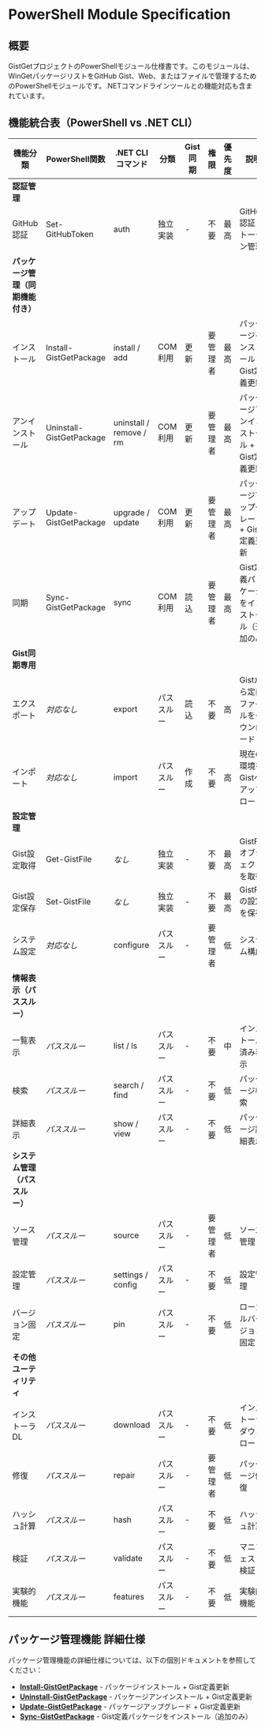 # PowerShell Module Specification

## 概要

GistGetプロジェクトのPowerShellモジュール仕様書です。このモジュールは、WinGetパッケージリストをGitHub Gist、Web、またはファイルで管理するためのPowerShellモジュールです。.NETコマンドラインツールとの機能対応も含まれています。

## 機能統合表（PowerShell vs .NET CLI）

| 機能分類 | PowerShell関数 | .NET CLIコマンド | 分類 | Gist同期 | 権限 | 優先度 | 説明 |
|----------|----------------|------------------|------|----------|------|--------|------|
| **認証管理** |
| GitHub認証 | Set-GitHubToken | auth | 独立実装 | - | 不要 | 最高 | GitHub認証・トークン管理 |
| **パッケージ管理（同期機能付き）** |
| インストール | Install-GistGetPackage | install / add | COM利用 | 更新 | 要管理者 | 最高 | パッケージインストール + Gist定義更新 |
| アンインストール | Uninstall-GistGetPackage | uninstall / remove / rm | COM利用 | 更新 | 要管理者 | 最高 | パッケージアンインストール + Gist定義更新 |
| アップデート | Update-GistGetPackage | upgrade / update | COM利用 | 更新 | 要管理者 | 最高 | パッケージアップグレード + Gist定義更新 |
| 同期 | Sync-GistGetPackage | sync | COM利用 | 読込 | 要管理者 | 最高 | Gist定義パッケージをインストール（追加のみ） |
| **Gist同期専用** |
| エクスポート | *対応なし* | export | パススルー | 読込 | 不要 | 高 | Gistから定義ファイルをダウンロード |
| インポート | *対応なし* | import | パススルー | 作成 | 不要 | 高 | 現在の環境をGistへアップロード |
| **設定管理** |
| Gist設定取得 | Get-GistFile | *なし* | 独立実装 | - | 不要 | 最高 | GistFileオブジェクトを取得 |
| Gist設定保存 | Set-GistFile | *なし* | 独立実装 | - | 不要 | 最高 | GistFileの設定を保存 |
| システム設定 | *対応なし* | configure | パススルー | - | 要管理者 | 低 | システム構成 |
| **情報表示（パススルー）** |
| 一覧表示 | *パススルー* | list / ls | パススルー | - | 不要 | 中 | インストール済み表示 |
| 検索 | *パススルー* | search / find | パススルー | - | 不要 | 低 | パッケージ検索 |
| 詳細表示 | *パススルー* | show / view | パススルー | - | 不要 | 低 | パッケージ詳細表示 |
| **システム管理（パススルー）** |
| ソース管理 | *パススルー* | source | パススルー | - | 要管理者 | 低 | ソース管理 |
| 設定管理 | *パススルー* | settings / config | パススルー | - | 不要 | 低 | 設定管理 |
| バージョン固定 | *パススルー* | pin | パススルー | - | 不要 | 低 | ローカルバージョン固定 |
| **その他ユーティリティ** |
| インストーラDL | *パススルー* | download | パススルー | - | 不要 | 低 | インストーラダウンロード |
| 修復 | *パススルー* | repair | パススルー | - | 要管理者 | 低 | パッケージ修復 |
| ハッシュ計算 | *パススルー* | hash | パススルー | - | 不要 | 低 | ハッシュ計算 |
| 検証 | *パススルー* | validate | パススルー | - | 不要 | 低 | マニフェスト検証 |
| 実験的機能 | *パススルー* | features | パススルー | - | 不要 | 低 | 実験的機能 |

## パッケージ管理機能 詳細仕様

パッケージ管理機能の詳細仕様については、以下の個別ドキュメントを参照してください：

- **[Install-GistGetPackage](powershell/Install-GistGetPackage.md)** - パッケージインストール + Gist定義更新
- **[Uninstall-GistGetPackage](powershell/Uninstall-GistGetPackage.md)** - パッケージアンインストール + Gist定義更新  
- **[Update-GistGetPackage](powershell/Update-GistGetPackage.md)** - パッケージアップグレード + Gist定義更新
- **[Sync-GistGetPackage](powershell/Sync-GistGetPackage.md)** - Gist定義パッケージをインストール（追加のみ）

